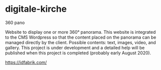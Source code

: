 # digitale-kirche
360 pano

Website to display one or more 360° panorama. This website is integrated to the CMS Wordpress so that the content placed on the panorama can be managed directly by the client. Possible contents: text, images, video, and gallery. This project is under development and a detailed help will be published when this project is completed (probably early August 2020).

https://idfabrik.com/
